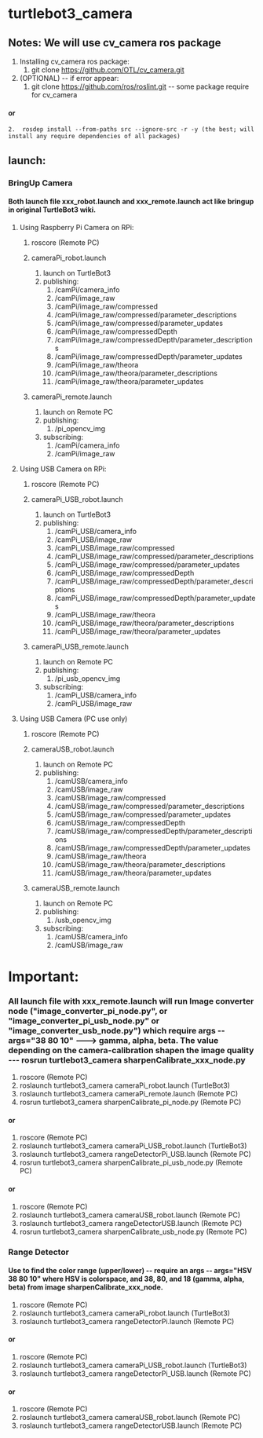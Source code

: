 # turtlebot3_camera

##  Notes: We will use cv_camera ros package
1.  Installing cv_camera ros package:
    1.  git clone https://github.com/OTL/cv_camera.git
2.  (OPTIONAL) -- if error appear:
    1.  git clone https://github.com/ros/roslint.git -- some package require for cv_camera
#### or
    2.  rosdep install --from-paths src --ignore-src -r -y (the best; will install any require dependencies of all packages)

## launch:
### BringUp Camera
#### Both launch file xxx_robot.launch and xxx_remote.launch act like bringup in original TurtleBot3 wiki.
1.  Using Raspberry Pi Camera on RPi:
    1.  roscore (Remote PC)
    2.  cameraPi_robot.launch
        1.  launch on TurtleBot3
        2.  publishing:
            1.  /camPi/camera_info
            2.  /camPi/image_raw
            3.  /camPi/image_raw/compressed
            4.  /camPi/image_raw/compressed/parameter_descriptions
            5.  /camPi/image_raw/compressed/parameter_updates
            6.  /camPi/image_raw/compressedDepth
            7.  /camPi/image_raw/compressedDepth/parameter_descriptions
            8.  /camPi/image_raw/compressedDepth/parameter_updates
            9.  /camPi/image_raw/theora
            10. /camPi/image_raw/theora/parameter_descriptions
            11. /camPi/image_raw/theora/parameter_updates

    3.  cameraPi_remote.launch
        1.  launch on Remote PC
        2.  publishing:
            1.  /pi_opencv_img
        3.  subscribing:
            1.  /camPi/camera_info
            2.  /camPi/image_raw

2.  Using USB Camera on RPi:
    1.  roscore (Remote PC)
    2.  cameraPi_USB_robot.launch
        1.  launch on TurtleBot3
        2.  publishing:
            1.  /camPi_USB/camera_info
            2.  /camPi_USB/image_raw
            3.  /camPi_USB/image_raw/compressed
            4.  /camPi_USB/image_raw/compressed/parameter_descriptions
            5.  /camPi_USB/image_raw/compressed/parameter_updates
            6.  /camPi_USB/image_raw/compressedDepth
            7.  /camPi_USB/image_raw/compressedDepth/parameter_descriptions
            8.  /camPi_USB/image_raw/compressedDepth/parameter_updates
            9.  /camPi_USB/image_raw/theora
            10. /camPi_USB/image_raw/theora/parameter_descriptions
            11. /camPi_USB/image_raw/theora/parameter_updates

    3.  cameraPi_USB_remote.launch
        1.  launch on Remote PC
        2.  publishing:
            1.  /pi_usb_opencv_img
        3.  subscribing:
            1.  /camPi_USB/camera_info
            2.  /camPi_USB/image_raw

3.  Using USB Camera (PC use only)
    1.  roscore (Remote PC)
    2.  cameraUSB_robot.launch
        1.  launch on Remote PC
        2.  publishing:
            1.  /camUSB/camera_info
            2.  /camUSB/image_raw
            3.  /camUSB/image_raw/compressed
            4.  /camUSB/image_raw/compressed/parameter_descriptions
            5.  /camUSB/image_raw/compressed/parameter_updates
            6.  /camUSB/image_raw/compressedDepth
            7.  /camUSB/image_raw/compressedDepth/parameter_descriptions
            8.  /camUSB/image_raw/compressedDepth/parameter_updates
            9.  /camUSB/image_raw/theora
            10. /camUSB/image_raw/theora/parameter_descriptions
            11. /camUSB/image_raw/theora/parameter_updates

    3.  cameraUSB_remote.launch
        1.  launch on Remote PC
        2.  publishing:
            1.  /usb_opencv_img
        3.  subscribing:
            1.  /camUSB/camera_info
            2.  /camUSB/image_raw

# Important:
### All launch file with xxx_remote.launch will run Image converter node ("image_converter_pi_node.py", or "image_converter_pi_usb_node.py" or "image_converter_usb_node.py") which require args -- args="38 80 10" ---> gamma, alpha, beta. The value depending on the camera-calibration shapen the image quality --- rosrun turtlebot3_camera sharpenCalibrate_xxx_node.py

1.  roscore (Remote PC)
2.  roslaunch turtlebot3_camera cameraPi_robot.launch (TurtleBot3)
3.  roslaunch turtlebot3_camera cameraPi_remote.launch (Remote PC)
4.  rosrun turtlebot3_camera sharpenCalibrate_pi_node.py (Remote PC)

#### or

1.  roscore (Remote PC)
2.  roslaunch turtlebot3_camera cameraPi_USB_robot.launch (TurtleBot3)
3.  roslaunch turtlebot3_camera rangeDetectorPi_USB.launch  (Remote PC)
4.  rosrun turtlebot3_camera sharpenCalibrate_pi_usb_node.py (Remote PC)

#### or

1.  roscore (Remote PC)
2.  roslaunch turtlebot3_camera cameraUSB_robot.launch (Remote PC)
3.  roslaunch turtlebot3_camera rangeDetectorUSB.launch  (Remote PC)
4.  rosrun turtlebot3_camera sharpenCalibrate_usb_node.py (Remote PC)

###  Range Detector
####  Use to find the color range (upper/lower) -- require an args -- args="HSV 38 80 10" where HSV is colorspace, and 38, 80, and 18 (gamma, alpha, beta) from image sharpenCalibrate_xxx_node.

1.  roscore (Remote PC)
2.  roslaunch turtlebot3_camera cameraPi_robot.launch (TurtleBot3)
3.  roslaunch turtlebot3_camera rangeDetectorPi.launch  (Remote PC)

#### or

1.  roscore (Remote PC)
2.  roslaunch turtlebot3_camera cameraPi_USB_robot.launch (TurtleBot3)
3.  roslaunch turtlebot3_camera rangeDetectorPi_USB.launch  (Remote PC)

#### or

1.  roscore (Remote PC)
2.  roslaunch turtlebot3_camera cameraUSB_robot.launch (Remote PC)
3.  roslaunch turtlebot3_camera rangeDetectorUSB.launch  (Remote PC)
